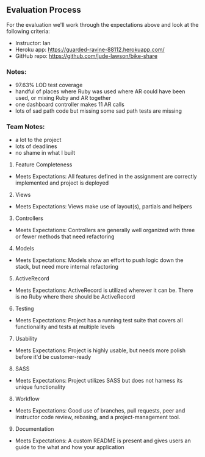 ## Evaluation Process

For the evaluation we'll work through the expectations above and look at the following criteria:

- Instructor: Ian
- Heroku app: https://guarded-ravine-88112.herokuapp.com/
- GitHub repo: https://github.com/jude-lawson/bike-share

### Notes:

- 97.63% LOD test coverage
- handful of places where Ruby was used where AR could have been used, or mixing Ruby and AR together
- one dashboard controller makes 11 AR calls
- lots of sad path code but missing some sad path tests are missing

### Team Notes:

- a lot to the project
- lots of deadlines
- no shame in what I built


1. Feature Completeness

* Meets Expectations: All features defined in the assignment are correctly implemented and project is deployed

2. Views

* Meets Expectations: Views make use of layout(s), partials and helpers

3. Controllers

* Meets Expectations: Controllers are generally well organized with three or fewer methods that need refactoring

4. Models

* Meets Expectations: Models show an effort to push logic down the stack, but need more internal refactoring

5. ActiveRecord

* Meets Expectations: ActiveRecord is utilized wherever it can be. There is no Ruby where there should be ActiveRecord

6. Testing

* Meets Expectations: Project has a running test suite that covers all functionality and tests at multiple levels

7. Usability

* Meets Expectations: Project is highly usable, but needs more polish before it'd be customer-ready

8. SASS

* Meets Expectations: Project utilizes SASS but does not harness its unique functionality

8. Workflow

* Meets Expectations: Good use of branches, pull requests, peer and instructor code review, rebasing, and a project-management tool.

9. Documentation

* Meets Expectations: A custom README is present and gives users an guide to the what and how your application
